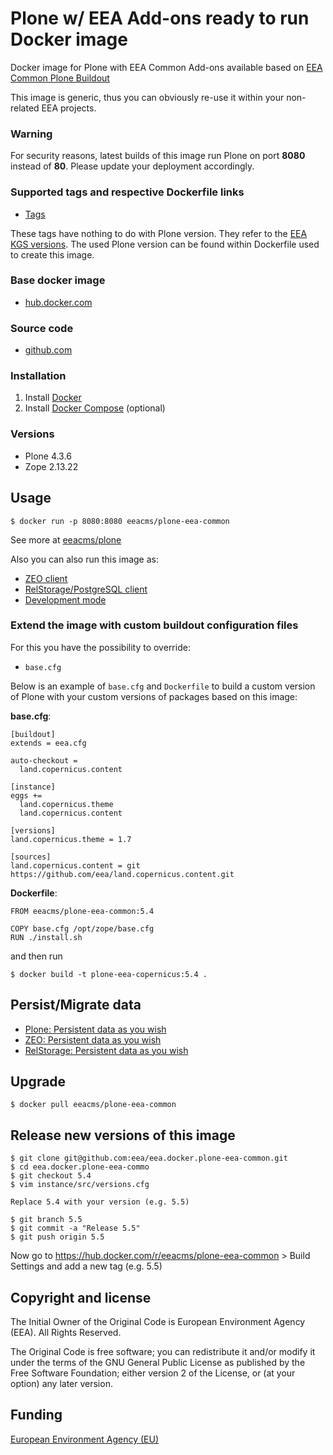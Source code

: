 # Plone w/ EEA Add-ons ready to run Docker image

Docker image for Plone with EEA Common Add-ons available based on
[EEA Common Plone Buildout](https://github.com/eea/eea.plonebuildout.core)

This image is generic, thus you can obviously re-use it within
your non-related EEA projects.

### Warning

For security reasons, latest builds of this image run Plone on port **8080** instead
of **80**. Please update your deployment accordingly.

### Supported tags and respective Dockerfile links

  - [Tags](https://hub.docker.com/r/eeacms/plone-eea-common/tags/)

These tags have nothing to do with Plone version. They refer to the
[EEA KGS versions](https://github.com/eea/eea.plonebuildout.core/tree/master/buildout-configs/kgs).
The used Plone version can be found within Dockerfile used to create this image.

### Base docker image

 - [hub.docker.com](https://hub.docker.com/r/eeacms/plone-eea-common/)

### Source code

  - [github.com](http://github.com/eea/eea.docker.plone-eea-common)

### Installation

1. Install [Docker](https://www.docker.com/)
2. Install [Docker Compose](https://docs.docker.com/compose/) (optional)

### Versions

* Plone 4.3.6
* Zope  2.13.22

## Usage

    $ docker run -p 8080:8080 eeacms/plone-eea-common

See more at [eeacms/plone](https://github.com/eea/eea.docker.plone)

Also you can also run this image as:

* [ZEO client](https://github.com/eea/eea.docker.plone-eea-common/tree/master/zeoclient/README.md)
* [RelStorage/PostgreSQL client](https://github.com/eea/eea.docker.plone-eea-common/tree/master/relstorage/README.md)
* [Development mode](https://github.com/eea/eea.docker.plone-eea-common/tree/master/develop/README.md)

### Extend the image with custom buildout configuration files

For this you have the possibility to override:

* `base.cfg`

Below is an example of `base.cfg` and `Dockerfile` to build a custom version
of Plone with your custom versions of packages based on this image:

**base.cfg**:

    [buildout]
    extends = eea.cfg

    auto-checkout =
      land.copernicus.content

    [instance]
    eggs +=
      land.copernicus.theme
      land.copernicus.content

    [versions]
    land.copernicus.theme = 1.7

    [sources]
    land.copernicus.content = git https://github.com/eea/land.copernicus.content.git

**Dockerfile**:

    FROM eeacms/plone-eea-common:5.4

    COPY base.cfg /opt/zope/base.cfg
    RUN ./install.sh

and then run

    $ docker build -t plone-eea-copernicus:5.4 .

## Persist/Migrate data

* [Plone: Persistent data as you wish](https://github.com/eea/eea.docker.plone#persistent-data-as-you-wish)
* [ZEO: Persistent data as you wish](https://github.com/eea/eea.docker.zeoserver#persistent-data-as-you-wish)
* [RelStorage: Persistent data as you wish](https://github.com/eea/eea.docker.postgres#persistent-data-as-you-wish)

## Upgrade

    $ docker pull eeacms/plone-eea-common

## Release new versions of this image

    $ git clone git@github.com:eea/eea.docker.plone-eea-common.git
    $ cd eea.docker.plone-eea-commo
    $ git checkout 5.4
    $ vim instance/src/versions.cfg

    Replace 5.4 with your version (e.g. 5.5)

    $ git branch 5.5
    $ git commit -a "Release 5.5"
    $ git push origin 5.5

Now go to https://hub.docker.com/r/eeacms/plone-eea-common > Build Settings and
add a new tag (e.g. 5.5)

## Copyright and license

The Initial Owner of the Original Code is European Environment Agency (EEA).
All Rights Reserved.

The Original Code is free software;
you can redistribute it and/or modify it under the terms of the GNU
General Public License as published by the Free Software Foundation;
either version 2 of the License, or (at your option) any later
version.

## Funding

[European Environment Agency (EU)](http://eea.europa.eu)
